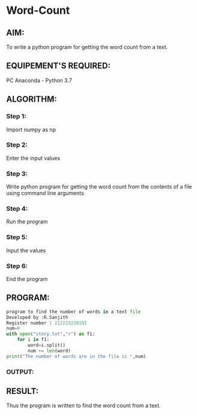 # Word-Count
## AIM:
To write a python program for getting the word count from a text.
## EQUIPEMENT'S REQUIRED: 
PC
Anaconda - Python 3.7
## ALGORITHM: 
### Step 1:
Import numpy as np

### Step 2: 
 Enter the input values

### Step 3: 
Write python program for getting the word count from the contents of a file using command line arguments

### Step 4:  
Run the program

### Step 5: 
Input the values

### Step 6: 
End the program

## PROGRAM:
```python
program to find the number of words in a text file
Developed by :R.Sanjith
Register number : 212223230191
num=0
with open("story.txt","r") as f1:
    for i in f1:
        word=i.split()
        num += len(word)
print("The number of words are in the file is ",num)
```
### OUTPUT:



## RESULT:
Thus the program is written to find the word count from a text.
